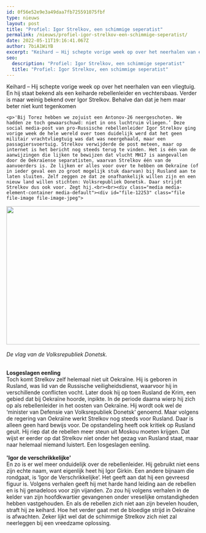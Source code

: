 ```yaml
---
id: 0f56e52e9e3a49daa7fb725591075fbf
type: nieuws
layout: post
title: "Profiel: Igor Strelkov, een schimmige seperatist"
permalink: /nieuws/profiel-igor-strelkov-een-schimmige-seperatist/
date: 2022-05-11T19:16:41.067Z
author: 7biA1WiYB
excerpt: "Keihard – Hij schepte vorige week op over het neerhalen van een vliegtuig. En hij staat bekend als een keiharde rebellenleider en vechtersbaas. Verder is maar weinig bekend over Igor Strelkov. Behalve dan dat je hem maar beter niet kunt tegenkomen  "
seo:
  description: "Profiel: Igor Strelkov, een schimmige seperatist"
  title: "Profiel: Igor Strelkov, een schimmige seperatist"
---
```

Keihard – Hij schepte vorige week op over het neerhalen van een vliegtuig. En hij staat bekend als een keiharde rebellenleider en vechtersbaas. Verder is maar weinig bekend over Igor Strelkov. Behalve dan dat je hem maar beter niet kunt tegenkomen  

    <p>'Bij Torez hebben we zojuist een Antonov-26 neergeschoten. We hadden ze toch gewaarschuwd: niet in ons luchtruim vliegen.’ Deze social media-post van pro-Russische rebellenleider Igor Strelkov ging vorige week de hele wereld over toen duidelijk werd dat het geen militair vrachtvliegtuig was dat was neergehaald, maar een passagiersvoertuig. Strelkov verwijderde de post meteen, maar op internet is het bericht nog steeds terug te vinden. Het is één van de aanwijzingen die lijken te bewijzen dat vlucht MH17 is aangevallen door de Oekraïense separatisten, waarvan Strelkov één van de aanvoerders is. Ze lijken er alles voor over te hebben om Oekraïne (of in ieder geval een zo groot mogelijk stuk daarvan) bij Rusland aan te laten sluiten. Zelf zeggen ze dat ze onafhankelijk willen zijn en een nieuw land willen stichten: Volksrepubliek Donetsk. Daar strijdt Strelkov dus ook voor. Zegt hij.<br><br><div class="media media-element-container media-default"><div id="file-12253" class="file file-image file-image-jpeg">

        
  
  <div class="content">
    <img height="360" width="600" class="media-element file-default" src="https://7dagen.netlify.app/sites/default/files/Flag_of_Donetsk_Federative_Republic.jpg" alt="">  </div>

  
</div>
</div><br><em>De vlag van de Volksrepubliek Donetsk.</em>
<p><br><strong>Losgeslagen eenling</strong><br>Toch komt Strelkov zelf helemaal niet uit Oekraïne. Hij is geboren in Rusland, was lid van de Russische veiligheidsdienst, waarvoor hij in verschillende conflicten vocht. Later dook hij op toen Rusland de Krim, een gebied dat bij Oekraïne hoorde, inpikte. In de periode daarna wierp hij zich op als rebellenleider in het oosten van Oekraïne. Hij wordt ook wel de ‘minister van Defensie van Volksrepubliek Donetsk’ genoemd. Maar volgens de regering van Oekraïne werkt Strelkov nog steeds voor Rusland. Daar is alleen geen hard bewijs voor. De opstandeling heeft ook kritiek op Rusland geuit. Hij riep dat de rebellen meer steun uit Moskou moeten krijgen. Dat wijst er eerder op dat Strelkov niet onder het gezag van Rusland staat, maar naar helemaal niemand luistert. Een losgeslagen eenling.<br><br><strong>'Igor de verschrikkelijke'</strong><br>En zo is er wel meer onduidelijk over de rebellenleider. Hij gebruikt niet eens zijn echte naam, want eigenlijk heet hij Igor Girkin. Een andere bijnaam die rondgaat, is ‘Igor de Verschrikkelijke’. Het geeft aan dat hij een gevreesd figuur is. Volgens verhalen geeft hij met harde hand leiding aan de rebellen en is hij genadeloos voor zijn vijanden. Zo zou hij volgens verhalen in de kelder van zijn hoofdkwartier gevangenen onder vreselijke omstandigheden hebben vastgehouden. En als de rebellen zich niet aan zijn bevelen houden, straft hij ze keihard. Hoe het verder gaat met de bloedige strijd in Oekraïne is afwachten. Zeker lijkt wel dat de schimmige Strelkov zich niet zal neerleggen bij een vreedzame oplossing.<br><br> </p>
<p> </p>  
